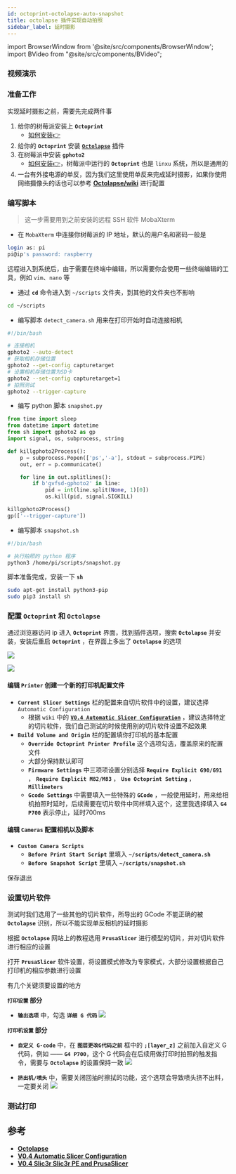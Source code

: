 ```yaml
---
id: octoprint-octolapse-auto-snapshot
title: octolapse 插件实现自动拍照
sidebar_label: 延时摄影
---
```


import BrowserWindow from '@site/src/components/BrowserWindow';
import BVideo from "@site/src/components/BVideo";

<BrowserWindow>

### 视频演示

<BVideo src="//player.bilibili.com/player.html?aid=464633616&bvid=BV1rL41177o8&cid=456006994&page=1" bsrc="https://www.bilibili.com/video/BV1rL41177o8/"/>

</BrowserWindow>

### 准备工作

实现延时摄影之前，需要先完成两件事
1. 给你的树莓派安装上 **`Octoprint`**
   - [如何安装👉](https://sinnammanyo.cn/projects/studio/3D%E6%89%93%E5%8D%B0%E5%BB%B6%E6%97%B6%E6%91%84%E5%BD%B1/raspberry-pi-octoprint)
2. 给你的 **`Octoprint`** 安装 **[`Octolapse`](https://plugins.octoprint.org/plugins/octolapse/)** 插件
2. 在树莓派中安装 **`gphoto2`**
   - [如何安装👉](https://sinnammanyo.cn/projects/studio/3D%E6%89%93%E5%8D%B0%E5%BB%B6%E6%97%B6%E6%91%84%E5%BD%B1/gphoto2-get-capture)，树莓派中运行的 **`Octoprint`** 也是 `linxu` 系统，所以是通用的
3. 一台有外接电源的单反，因为我们这里使用单反来完成延时摄影，如果你使用网络摄像头的话也可以参考 **[Octolapse/wiki](https://github.com/FormerLurker/Octolapse/wiki)** 进行配置

### 编写脚本
> 这一步需要用到之前安装的远程 SSH 软件 MobaXterm

- 在 `MobaXterm` 中连接你树莓派的 IP 地址，默认的用户名和密码一般是

``` sh
login as: pi
pi@ip's password: raspberry
```

远程进入到系统后，由于需要在终端中编辑，所以需要你会使用一些终端编辑的工具，例如 `vim`、`nano` 等

- 通过 **`cd`** 命令进入到 `~/scripts` 文件夹，到其他的文件夹也不影响

``` sh 
cd ~/scripts
```

- 编写脚本 `detect_camera.sh` 用来在打印开始时自动连接相机

``` sh title="detect_camera.sh"
#!/bin/bash

# 连接相机
gphoto2 --auto-detect
# 获取相机存储位置
gphoto2 --get-config capturetarget
# 设置相机存储位置为SD卡
gphoto2 --set-config capturetarget=1
# 拍照测试
gphoto2 --trigger-capture
```

- 编写 python 脚本 `snapshot.py`

``` py title="snapshot.py"
from time import sleep
from datetime import datetime
from sh import gphoto2 as gp
import signal, os, subprocess, string

def killgphoto2Process():
    p = subprocess.Popen(['ps','-a'], stdout = subprocess.PIPE)
    out, err = p.communicate()

    for line in out.splitlines():
        if b'gvfsd-gphoto2' in line:
            pid = int(line.split(None, 1)[0])
            os.kill(pid, signal.SIGKILL)

killgphoto2Process()
gp(['--trigger-capture'])
```

- 编写脚本 `snapshot.sh`

``` sh title="snapshot.sh"
#!/bin/bash

# 执行拍照的 python 程序
python3 /home/pi/scripts/snapshot.py
```

脚本准备完成，安装一下 **`sh`**

``` sh
sudo apt-get install python3-pip
sudo pip3 install sh
```
### 配置 `Octoprint` 和 `Octolapse`

通过浏览器访问 ip 进入 **`Octoprint`** 界面，找到插件选项，搜索 **`Octolapse`** 并安装，安装后重启 **`Octoprint`** ，在界面上多出了 **`Octolapse`** 的选项

![](https://pictures-1304295136.cos.ap-guangzhou.myqcloud.com/screenshot/3D%E6%89%93%E5%8D%B0%E5%BB%B6%E6%97%B6%E6%91%84%E5%BD%B1/plugin-install.png)

![](https://pictures-1304295136.cos.ap-guangzhou.myqcloud.com/screenshot/3D%E6%89%93%E5%8D%B0%E5%BB%B6%E6%97%B6%E6%91%84%E5%BD%B1/Octolapse.png)
#### 编辑 `Printer` 创建一个新的打印机配置文件

- **`Current Slicer Settings`** 栏的配置来自切片软件中的设置，建议选择 `Automatic Configuration`
  - 根据 `wiki` 中的 **[`V0.4 Automatic Slicer Configuration`](https://github.com/FormerLurker/Octolapse/wiki/V0.4---Automatic-Slicer-Configuration)** ，建议选择特定的切片软件，我们自己测试的时候使用别的切片软件设置不起效果
- **`Build Volume and Origin`** 栏的配置填你打印机的基本配置
  - **`Override Octoprint Printer Profile`** 这个选项勾选，覆盖原来的配置文件
  - 大部分保持默认即可
  - **`Firmware Settings`** 中三项项设置分别选择 **`Require Explicit G90/G91`** ， **`Require Explicit M82/M83`** ， **`Use Octoprint Setting`** ， **`Millimeters`**
  - **`Gcode Settings`** 中需要填入一些特殊的 **`GCode`** ，一般使用延时，用来给相机拍照时延时，后续需要在切片软件中同样填入这个，这里我选择填入 **`G4 P700`** 表示停止，延时700ms

#### 编辑 `Cameras` 配置相机以及脚本

- **`Custom Camera Scripts`**
  - **`Before Print Start Script`** 里填入 **`~/scripts/detect_camera.sh`**
  - **`Before Snapshot Script`** 里填入 **`~/scripts/snapshot.sh`**

保存退出

### 设置切片软件
测试时我们选用了一些其他的切片软件，所导出的 GCode 不能正确的被 **`Octolapse`** 识别，所以不能实现单反相机的延时摄影

根据 **`Octolapse`** 网站上的教程选用 **`PrusaSlicer`** 进行模型的切片，并对切片软件进行相应的设置

打开 **`PrusaSlicer`** 软件设置，将设置模式修改为专家模式，大部分设置根据自己打印机的相应参数进行设置

有几个关键须要设置的地方

**`打印设置` 部分**
- **`输出选项`** 中，勾选 **`详细 G 代码`**
![](https://pictures-1304295136.cos.ap-guangzhou.myqcloud.com/screenshot/3D%E6%89%93%E5%8D%B0%E5%BB%B6%E6%97%B6%E6%91%84%E5%BD%B1/%E8%AF%A6%E7%BB%86G%E4%BB%A3%E7%A0%81.png)

**`打印机设置` 部分**
- **`自定义 G-code`** 中，在 **`图层更改G代码之前`** 框中的 **`;[layer_z]`** 之前加入自定义 G 代码，例如 —— **`G4 P700`**，这个 G 代码会在后续用做打印时拍照的触发指令，需要与 **`Octolapse`** 的设置保持一致
![](https://pictures-1304295136.cos.ap-guangzhou.myqcloud.com/screenshot/3D%E6%89%93%E5%8D%B0%E5%BB%B6%E6%97%B6%E6%91%84%E5%BD%B1/%E8%87%AA%E5%AE%9A%E4%B9%89G-code.png)

- **`挤出机/喷头`** 中，需要关闭回抽时擦拭的功能，这个选项会导致喷头挤不出料，一定要关闭
![](https://pictures-1304295136.cos.ap-guangzhou.myqcloud.com/screenshot/3D%E6%89%93%E5%8D%B0%E5%BB%B6%E6%97%B6%E6%91%84%E5%BD%B1/%E8%87%AA%E5%AE%9A%E4%B9%89G-code.png)

### 测试打印


## 参考
- **[Octolapse](https://plugins.octoprint.org/plugins/octolapse/)**
- **[V0.4 Automatic Slicer Configuration](https://github.com/FormerLurker/Octolapse/wiki/V0.4---Automatic-Slicer-Configuration)**
- **[V0.4 Slic3r Slic3r PE and PrusaSlicer](https://github.com/FormerLurker/Octolapse/wiki/V0.4---Slic3r-Slic3r-PE-and-PrusaSlicer)**
